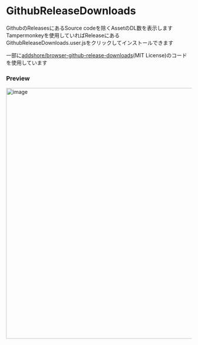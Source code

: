 # GithubReleaseDownloads
GithubのReleasesにあるSource codeを除くAssetのDL数を表示します  
Tampermonkeyを使用していればReleaseにあるGithubReleaseDownloads.user.jsをクリックしてインストールできます  

一部に[addshore/browser-github-release-downloads](https://github.com/addshore/browser-github-release-downloads)(MIT License)のコードを使用しています  

### Preview
<img width="679" alt="image" src="https://github.com/Hibi-10000/GithubReleaseDownloads/assets/87810571/a66b34d6-c77c-4c6d-b5ea-44ec7fc56e4f">

